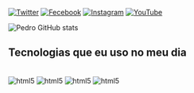[![Twitter](https://img.shields.io/badge/Twitter-1DA1F2?style=for-the-badge&logo=twitter&logoColor=white)](https://sujeitoprogramador.com)
[![Fecebook](https://img.shields.io/badge/Facebook-1877F2?style=for-the-badge&logo=facebook&logoColor=white)](https://sujeitoprogramador.com)
[![Instagram](https://img.shields.io/badge/Instagram-E4405F?style=for-the-badge&logo=instagram&logoColor=white)](https://sujeitoprogramador.com)
[![YouTube](https://img.shields.io/badge/YouTube-FF0000?style=for-the-badge&logo=youtube&logoColor=white)](https://sujeitoprogramador.com)

![Pedro GitHub stats](https://github-readme-stats.vercel.app/api?username=Pedrokauan7&show_icons=true&theme=radical)

## Tecnologias que eu uso no meu dia

<div style="display: inline_block"><br/>
  <img align="center" alt="html5" src="https://img.shields.io/badge/Python-3776AB?style=for-the-badge&logo=python&logoColor=white" />
  <img align="center" alt="html5" src="https://img.shields.io/badge/Ruby-CC342D?style=for-the-badge&logo=ruby&logoColor=white" />
  <img align="center" alt="html5" src="https://img.shields.io/badge/C-00599C?style=for-the-badge&logo=c&logoColor=white" />
  <img align="center" alt="html5" src="https://img.shields.io/badge/Java-ED8B00?style=for-the-badge&logo=java&logoColor=white" />
</dive>
